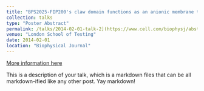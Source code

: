 ```yaml
---
title: "BPS2025-FIP200's claw domain functions as an anionic membrane tether"
collection: talks
type: "Poster Abstract"
permalink: /talks/2014-02-01-talk-2](https://www.cell.com/biophysj/abstract/S0006-3495(24)03768-8
venue: "London School of Testing"
date: 2014-02-01
location: "Biophysical Journal"
---
```


[More information here](http://example2.com)

This is a description of your talk, which is a markdown files that can be all markdown-ified like any other post. Yay markdown!

